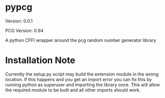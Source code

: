 # pypcg
Version: 0.0.1

PCG Version: 0.94

A python CFFI wrapper around the pcg random number generator library


# Installation Note
Currently the setup.py script may build the extension module in the wrong
location. If this happens and you get an import error you can fix this by
running python as superuser and importing the library once. This will allow
the required module to be built and all other imports should work.
